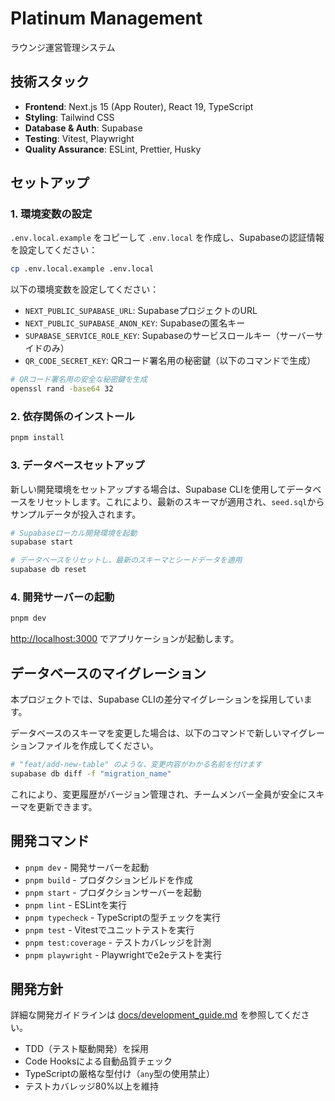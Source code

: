 # Platinum Management

ラウンジ運営管理システム

## 技術スタック

- **Frontend**: Next.js 15 (App Router), React 19, TypeScript
- **Styling**: Tailwind CSS
- **Database & Auth**: Supabase
- **Testing**: Vitest, Playwright
- **Quality Assurance**: ESLint, Prettier, Husky

## セットアップ

### 1. 環境変数の設定

`.env.local.example` をコピーして `.env.local` を作成し、Supabaseの認証情報を設定してください：

```bash
cp .env.local.example .env.local
```

以下の環境変数を設定してください：

- `NEXT_PUBLIC_SUPABASE_URL`: SupabaseプロジェクトのURL
- `NEXT_PUBLIC_SUPABASE_ANON_KEY`: Supabaseの匿名キー
- `SUPABASE_SERVICE_ROLE_KEY`: Supabaseのサービスロールキー（サーバーサイドのみ）
- `QR_CODE_SECRET_KEY`: QRコード署名用の秘密鍵（以下のコマンドで生成）

```bash
# QRコード署名用の安全な秘密鍵を生成
openssl rand -base64 32
```

### 2. 依存関係のインストール

```bash
pnpm install
```

### 3. データベースセットアップ

新しい開発環境をセットアップする場合は、Supabase CLIを使用してデータベースをリセットします。これにより、最新のスキーマが適用され、`seed.sql`からサンプルデータが投入されます。

```bash
# Supabaseローカル開発環境を起動
supabase start

# データベースをリセットし、最新のスキーマとシードデータを適用
supabase db reset
```

### 4. 開発サーバーの起動

```bash
pnpm dev
```

[http://localhost:3000](http://localhost:3000) でアプリケーションが起動します。

## データベースのマイグレーション

本プロジェクトでは、Supabase CLIの差分マイグレーションを採用しています。

データベースのスキーマを変更した場合は、以下のコマンドで新しいマイグレーションファイルを作成してください。

```bash
# "feat/add-new-table" のような、変更内容がわかる名前を付けます
supabase db diff -f "migration_name"
```

これにより、変更履歴がバージョン管理され、チームメンバー全員が安全にスキーマを更新できます。

## 開発コマンド

- `pnpm dev` - 開発サーバーを起動
- `pnpm build` - プロダクションビルドを作成
- `pnpm start` - プロダクションサーバーを起動
- `pnpm lint` - ESLintを実行
- `pnpm typecheck` - TypeScriptの型チェックを実行
- `pnpm test` - Vitestでユニットテストを実行
- `pnpm test:coverage` - テストカバレッジを計測
- `pnpm playwright` - Playwrightでe2eテストを実行

## 開発方針

詳細な開発ガイドラインは [docs/development_guide.md](./docs/development_guide.md) を参照してください。

- TDD（テスト駆動開発）を採用
- Code Hooksによる自動品質チェック
- TypeScriptの厳格な型付け（`any`型の使用禁止）
- テストカバレッジ80%以上を維持

